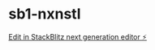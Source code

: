 # sb1-nxnstl

[Edit in StackBlitz next generation editor ⚡️](https://stackblitz.com/~/github.com/LaVoixDuCalme/sb1-nxnstl)